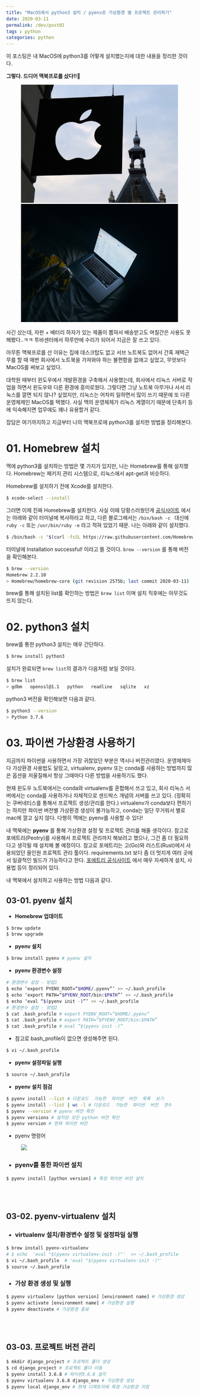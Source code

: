 ```yaml
---
title: "MacOS에서 python3 설치 / pyenv로 가상환경 별 프로젝트 관리하기"
date: 2020-03-11
permalink: /dev/post01
tags : python
categories: python
---
```


이 포스팅은 내 MacOS에 python3를 어떻게 설치했는지에 대한 내용을 정리한 것이다.

**그렇다. 드디어 맥북프로를 샀다!!🤣**

<figure class="half">
    <img src="/assets/images/medhat-dawoud-f-3mUXFLY2o-unsplash.jpg">
    <img src="/assets/images/jay-wennington-loAgTdeDcIU-unsplash.jpg">
</figure>

사긴 샀는데, 자판 + 배터리 하자가 있는 제품이 뽑혀서 배송받고도 며칠간은 사용도 못해봤다..ㅋㅋ 투바센터에서 하루만에 수리가 되어서 지금은 잘 쓰고 있다.


아무튼 맥북프로를 산 이유는 집에 데스크탑도 없고 서브 노트북도 없어서 간혹 재택근무를 할 때 매번 회사에서 노트북을 가져와야 하는 불편함을 없애고 싶었고, 무엇보다 MacOS를 써보고 싶었다. 


대학원 때부터 윈도우에서 개발환경을 구축해서 사용했는데, 회사에서 리눅스 서버로 작업을 하면서 윈도우와 다른 환경에 흥미로웠다. 그렇다면 그냥 노트북 아무거나 사서 리눅스를 깔면 되지 않나? 싶었지만, 리눅스는 어차피 일하면서 많이 쓰기 때문에 또 다른 운영체제인 MacOS를 택했다. 사실 맥의 운영체제가 리눅스 계열이기 때문에 단축키 등에 익숙해지면 업무에도 꽤나 유용할거 같다.


잡담은 여기까지하고 지금부터 나의 맥북프로에 python3를 설치한 방법을 정리해본다.



# 01. Homebrew 설치

맥에 python3를 설치하는 방법은 몇 가지가 있지만, 나는 Homebrew를 통해 설치했다. Homebrew는 패키지 관리 시스템으로, 리눅스에서 apt-get과 비슷하다.

Homebrew를 설치하기 전에 Xcode를 설치한다.

```bash
$ xcode-select --install
```

그러면 이제 진짜 Homebrew를 설치한다. 사실 이때 당황스러웠던게 [공식사이트][공식사이트] 에서는 아래와 같이 터미널에 복사하라고 하고, 다른 블로그에서는 `/bin/bash -c ` 대신에 `ruby -c` 또는 `/usr/bin/ruby -e`  라고 적혀 있었기 때문. 나는 아래와 같이 설치했다.
 
```bash
$ /bin/bash -c "$(curl -fsSL https://raw.githubusercontent.com/Homebrew/install/master/install.sh)"
```

터미널에 Installation successful! 이라고 뜰 것이다. `brew --version` 를 통해 버전을 확인해본다.

```bash
$ brew --version
Homebrew 2.2.10
> Homebrew/homebrew-core (git revision 2575b; last commit 2020-03-11)
```

brew를 통해 설치된 list를 확인하는 방법은 `brew list` 이며 설치 직후에는 아무것도 뜨지 않는다.


# 02. python3 설치

brew를 통한 python3 설치는 매우 간단하다.

```bash
$ brew install python3
```

설치가 완료되면 `brew list`의 결과가 다음처럼 보일 것이다.

```bash
$ brew list
> gdbm   openssl@1.1   python   readline   sqlite   xz
```

python3 버전을 확인해보면 다음과 같다.

```bash
$ python3 --version
> Python 3.7.6
```


# 03. 파이썬 가상환경 사용하기
지금까지 파이썬을 사용하면서 가장 귀찮았던 부분은 역시나 버전관리였다. 운영체제마다 가상환경 사용법도 달랐고, virtualenv, pyenv 또는 conda를 사용하는 방법까지 많은 옵션을 저울질해서 항상 그때마다 다른 방법을 사용하기도 했다.


현재 윈도우 노트북에서는 conda와 virtualenv를 혼합해서 쓰고 있고, 회사 리눅스 서버에서는 conda를 사용하거나 자체적으로 샌드박스 개념의 서버를 쓰고 있다. (정확히는 쿠버네티스를 통해서 프로젝트 생성/관리를 한다.) virtualenv가 conda보다 편하기는 하지만 파이썬 버전별 가상환경 생성이 불가능하고, conda는 일단 무거워서 별로 mac에 깔고 싶지 않다. 다행히 맥에는 pyenv를 사용할 수 있다! 


내 맥북에는 **pyenv** 를 통해 가상환경 설정 및 프로젝트 관리를 해줄 생각이다. 참고로 포에트리(Peotry)를 사용해서 프로젝트 관리까지 해보려고 했으나, 그건 좀 더 필요하다고 생각될 때 설치해 볼 예정이다. 참고로 포에트리는 고(Go)와 러스트(Rust)에서 사용되었던 올인원 프로젝트 관리 툴이다. requirements.txt 보다 좀 더 멋지게 여러 곳에서 일괄적인 빌드가 가능하다고 한다. [포에트리 공식사이트][포에트리 공식사이트] 에서 매우 자세하게 설치, 사용법 등이 정리되어 있다.

내 맥북에서 설치하고 사용하는 방법 다음과 같다.

## 03-01. pyenv 설치

- **Homebrew 업데이트**

```bash
$ brew update
$ brew upgrade
```
- **pyenv 설치**

```bash
$ brew install pyenv # pyenv 설치 
```
- **pyenv 환경변수 설정**

```bash
# 환경변수 설정 - 방법1
$ echo ‘export PYENV_ROOT=“$HOME/.pyenv”’ >> ~/.bash_profile
$ echo ‘export PATH=“$PYENV_ROOT/bin:$PATH”’ >> ~/.bash_profile
$ echo ‘eval “$(pyenv init -)”’ >> ~/.bash_profile
# 환경변수 설정 - 방법2
$ cat .bash_profile # export PYENV_ROOT=“$HOME/.pyenv”
$ cat .bash_profile # export PATH=“$PYENV_ROOT/bin:$PATH”
$ cat .bash_profile # eval “$(pyenv init -)”
```

- 참고로 bash_profile이 없으면 생성해주면 된다. 
```bash
$ vi ~/.bash_profile
```

- **pyenv 설정파일 실행**

```bash
$ source ~/.bash_profile
```
- **pyenv 설치 점검**

```bash
$ pyenv install --list # 다운로드  가능한  파이썬  버전  목록  보기
$ pyenv install --list | wc -l # 다운로드  가능한  파이썬  버전  갯수
$ pyenv --version # pyenv 버전 확인
$ pyenv versions # 설치된 모든 python 버전 확인 
$ pyenv version # 현재 파이썬 버전
```

- pyenv 명령어 

<figure class="half">
    <img src="/assets/images/pyenv-howto.pngg">
</figure>

- ### pyenv를 통한 파이썬 설치

```bash
$ pyenv install [python version] # 특정 파이썬 버전 설치
```


<br>
<br>


## 03-02. pyenv-virtualenv  설치

- ### virtualenv 설치/환경변수 설정 및 설정파일 실행
```bash
$ brew install pyenv-virtualenv
# $ echo  'eval "$(pyenv virtualenv-init -)"'  >> ~/.bash_profile
$ vi ~/.bash_profile  # 'eval "$(pyenv virtualenv-init -)"'
$ source ~/.bash_profile
```

- ### 가상 환경  생성  및  실행
```bash
$ pyenv virtualenv [python version] [environment name] # 가상환경 생성
$ pyenv activate [environment name] # 가상환경 실행
$ pyenv deactivate # 가상환경 종료
```


<br>
<br>


## 03-03. 프로젝트 버전 관리
```bash
$ mkdir django_project # 프로젝트 폴더 생성
$ cd django_project # 프로젝트 폴더 이동
$ pyenv install 3.6.8 # 파이썬3.6.8 설치
$ pyenv virtualenv 3.6.8 django_env # 가상환경 생성
$ pyenv local django_env # 현재 디렉토리에 특정 가상환경 지정
```

[공식사이트]:  https://brew.sh/
[포에트리 공식사이트]: https://python-poetry.org/docs/basic-usage/
